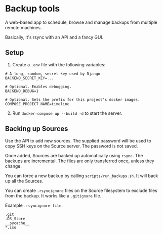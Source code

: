 # Backup tools

A web-based app to schedule, browse and manage backups from multiple remote machines.

Basically, it's rsync with an API and a fancy GUI.

## Setup

1. Create a `.env` file with the following variables:
```
# A long, random, secret key used by Django
BACKEND_SECRET_KEY=...

# Optional. Enables debugging.
BACKEND_DEBUG=1

# Optional. Sets the prefix for this project's docker images.
COMPOSE_PROJECT_NAME=timeline
```

2. Run `docker-compose up --build -d` to start the server.

## Backing up Sources

Use the API to add new sources. The supplied password will be used to copy SSH keys on the Source server. The password is not saved.

Once added, Sources are backed up automatically using `rsync`. The backups are incremental. The files are only transferred once, unless they change.

You can force a new backup by calling `scripts/run_backups.sh`. It will back up all the Sources.

You can create `.rsyncignore` files on the Source filesystem to exclude files from the backup. It works like a `.gitignore` file.

Example `.rsyncignore file`:
```
.git
.DS_Store
__pycache__
*.iso
```